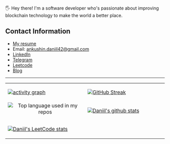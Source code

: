 🖐 Hey there! I'm a software developer who's passionate about improving blockchain technology to make the world a better place.
## Contact Information
- [My resume](https://ankushindaniil.github.io/resume/)
- Email: ankushin.daniil42@gmail.com
- [LinkedIn](https://www.linkedin.com/in/daniil-ankushin/)
- [Telegram](https://t.me/ankushin_d)
- [Leetcode](https://leetcode.com/ankushin/)
- [Blog](https://ankushindaniil.github.io/)
<hr/>
<table width="960px">
<tr>
<td valign="top" width="50%">

[![activity graph](https://github-readme-activity-graph.vercel.app/graph?username=AnkushinDaniil&theme=github-dark-dimmed&custom_title=My%20Activity&hide_border=true)](https://github.com/ashutosh00710/github-readme-activity-graph)

</td>
<td valign="top" width="50%">

[![GitHub Streak](http://github-readme-streak-stats.herokuapp.com?user=AnkushinDaniil&theme=dark&background=000000)](https://git.io/streak-stats)

</td>
</tr>
<tr>
<td valign="top" width="50%">
<div align="center">
  <img width="" src="https://github-readme-stats.vercel.app/api/top-langs/?username=AnkushinDaniil&theme=dark&layout=compact" alt="Top language used in my repos" />
</div>


</td>
<td valign="top" width="50%">

[![Daniil's github stats](https://github-readme-stats.vercel.app/api?username=AnkushinDaniil&theme=dark&layout=compact)](https://github.com/anuraghazra/github-readme-stats)

</td>
</tr>

<td valign="top" width="50%">

[![Daniil's LeetCode stats](https://leetcode-stats-six.vercel.app/?username=ankushin&theme=dark)](https://github.com/ankushin/leetcode-stats)

</td>

</table>
